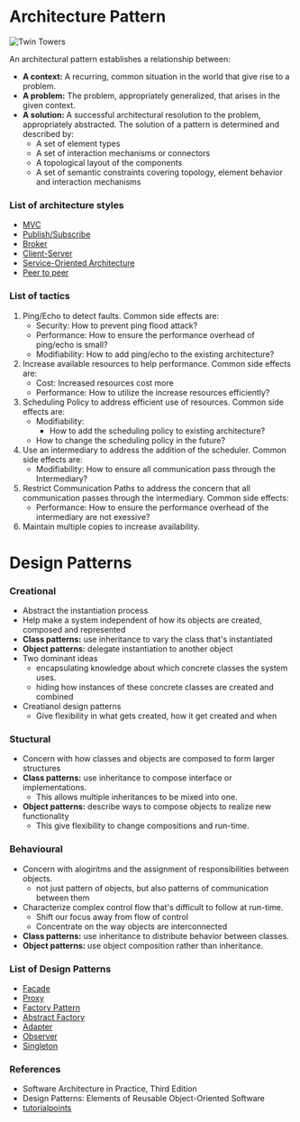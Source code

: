 # Architecture Pattern

![Twin Towers](https://encrypted-tbn0.gstatic.com/images?q=tbn:ANd9GcSRftOEa2-yqE98Qn-7wpltr1wGGF0lKFYOaEvYKh0CFGuFCtEs)

An architectural pattern establishes a relationship between:

- **A context:** A recurring, common situation in the world that give rise to a problem.
- **A problem:** The problem, appropriately generalized, that arises in the given context.
- **A solution:** A successful architectural resolution to the problem, appropriately abstracted. The solution of a pattern is determined and described by:
  - A set of element types
  - A set of interaction mechanisms or connectors
  - A topological layout of the components
  - A set of semantic constraints covering topology, element behavior and interaction mechanisms

### List of architecture styles

- [MVC](architecture/mvc.md)
- [Publish/Subscribe](architecture/publish_subscribe.md)
- [Broker](architecture/broker.md)
- [Client-Server](architecture/client_server.md)
- [Service-Oriented Architecture](architecture/soa.md)
- [Peer to peer](architecture/p2p.md)

### List of tactics

1. Ping/Echo to detect faults. Common side effects are:
    - Security: How to prevent ping flood attack?
    - Performance: How to ensure the performance overhead of ping/echo is small?
    - Modifiability: How to add ping/echo to the existing architecture?
2. Increase available resources to help performance. Common side effects are:
    - Cost: Increased resources cost more
    - Performance: How to utilize the increase resources efficiently?
3. Scheduling Policy to address efficient use of resources. Common side effects are:
    - Modifiability:
      - How to add the scheduling policy to existing architecture?
  	- How to change the scheduling policy in the future?
4. Use an intermediary to address the addition of the scheduler. Common side effects are:
    - Modifiability: How to ensure all communication pass through the Intermediary?
5. Restrict Communication Paths to address the concern that all communication passes through the intermediary. Common side effects:
    - Performance: How to ensure the performance overhead of the intermediary are not exessive?
6. Maintain multiple copies to increase availability.



# Design Patterns

### Creational
- Abstract the instantiation process
- Help make a system independent of how its objects are created, composed and represented
- **Class patterns:** use inheritance to vary the class that's instantiated
- **Object patterns:** delegate instantiation to another object
- Two dominant ideas
  - encapsulating knowledge about which concrete classes the system uses.
  - hiding how instances of these concrete classes are created and combined
- Creatianol design patterns
  - Give flexibility in what gets created, how it get created and when

### Stuctural
- Concern with how classes and objects are composed to form larger structures
- **Class patterns:** use inheritance to compose interface or implementations.
  - This allows multiple inheritances to be mixed into one.
- **Object patterns:** describe ways to compose objects to realize new functionality
  - This give flexibility to change compositions and run-time.

### Behavioural
- Concern with alogiritms and the assignment of responsibilities between objects.
  - not just pattern of objects, but also patterns of communication between them
- Characterize complex control flow that's difficult to follow at run-time.
  - Shift our focus away from flow of control
  - Concentrate on the way objects are interconnected
- **Class patterns:** use inheritance to distribute behavior between classes.
- **Object patterns:** use object composition rather than inheritance.

### List of Design Patterns

- [Facade](design_pattern/facade.md)
- [Proxy](design_pattern/proxy.md)
- [Factory Pattern](design_pattern/factory_pattern.md)
- [Abstract Factory](design_pattern/abstract_factory.md)
- [Adapter](design_pattern/adapter.md)
- [Observer](design_pattern/observer.md)
- [Singleton](design_pattern/singleton.md)

### References

- Software Architecture in Practice, Third Edition
- Design Patterns: Elements of Reusable Object-Oriented Software
- [tutorialpoints](https://www.tutorialspoint.com/design_pattern/index.htm)
